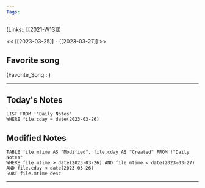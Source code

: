 ```yaml
---
Tags:
---
```

(Links:: [[2021-W13]])

<< [[2023-03-25]] - [[2023-03-27]] >>
## Favorite song
(Favorite_Song:: )

___
## Today's Notes
```dataview
LIST FROM !"Daily Notes"
WHERE file.cday = date(2023-03-26)
```
## Modified Notes
```dataview
TABLE file.mtime AS "Modified", file.cday AS "Created" FROM !"Daily Notes" 
WHERE file.mtime > date(2023-03-26) AND file.mtime < date(2023-03-27) AND file.cday < date(2023-03-26)
SORT file.mtime desc
```
___
